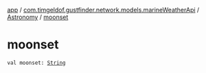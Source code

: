 [app](../../index.md) / [com.timgeldof.gustfinder.network.models.marineWeatherApi](../index.md) / [Astronomy](index.md) / [moonset](./moonset.md)

# moonset

`val moonset: `[`String`](https://kotlinlang.org/api/latest/jvm/stdlib/kotlin/-string/index.html)